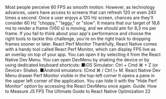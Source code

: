 Most people perceive 60 FPS as smooth motion. However, as technology advances, users have 
access to screens that can refresh 120 or even 240 times a second. Once a user enjoys a 120 Hz 
screen, chances are they'll consider 60 Hz "choppy," "laggy," or "slow". It means that our target 
of 16,6 ms to render a frame (1/60 s) is moving, and we should aim for 8,3 ms per frame.
If you fail to think about your app's performance and choose the right tools to 
tackle this challenge, you're on the right track to dropping frames sooner or later.
React Perf Monitor
Thankfully, React Native comes with a handy tool called React Perf Monitor, which can display 
FPS live as an overlay on top of your app. You can open it by selecting it from the React Native 
Dev Menu.
You can open DevMenu by shaking the device or by using dedicated keyboard 
shortcuts:
 ■iOS Simulator: Ctrl + Cmd ⌘ + Z (or Device> Shake).
 ■Android emulators: (Cmd ⌘ / Ctrl )+ M.
 React Native Dev Menu drawer  Perf Monitor visible in the top-left corner
It opens a pane in the upper left corner of the application. You can hide it with the "Hide Perf 
Monitor" option by accessing the React DevMenu once again.
Guide: How to Measure JS FPS
The Ultimate Guide to React Native Optimization
22